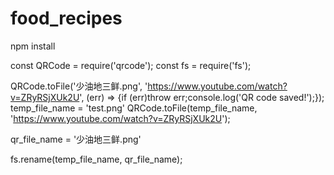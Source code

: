# food_recipes

npm install

const QRCode = require('qrcode');
const fs = require('fs');

QRCode.toFile('少油地三鲜.png', 'https://www.youtube.com/watch?v=ZRyRSjXUk2U', (err) => {if (err)throw err;console.log('QR code saved!');});
temp_file_name = 'test.png'
QRCode.toFile(temp_file_name, 'https://www.youtube.com/watch?v=ZRyRSjXUk2U');

qr_file_name = '少油地三鲜.png'

fs.rename(temp_file_name, qr_file_name);
